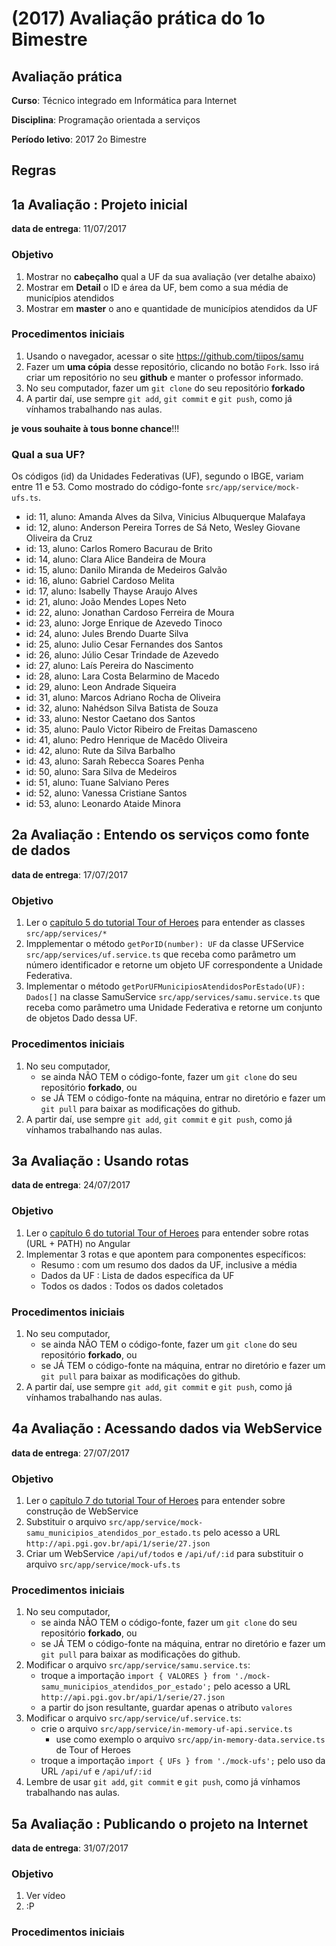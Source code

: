 # [](#header-1) (2017) Avaliação prática do 1o Bimestre



## [](#header-2) Avaliação prática

**Curso**: Técnico integrado em Informática para Internet

**Disciplina**: Programação orientada a serviços

**Período letivo**: 2017 2o Bimestre



## [](#header-2) Regras


## [](#header-2) 1a Avaliação : Projeto inicial

**data de entrega**: 11/07/2017

### [](#header-3) Objetivo

1. Mostrar no __cabeçalho__ qual a UF da sua avaliação (ver detalhe abaixo)
2. Mostrar em __Detail__ o ID e área da UF, bem como a sua média de municípios atendidos
3. Mostrar em __master__ o ano e quantidade de municípios atendidos da UF

### [](#header-3) Procedimentos iniciais

1. Usando o navegador, acessar o site https://github.com/tiipos/samu
2. Fazer um __uma cópia__ desse repositório, clicando no botão ```Fork```. Isso irá criar um repositório no seu **github** e manter o professor informado.
3. No seu computador, fazer um ```git clone``` do seu repositório __forkado__
4. A partir daí, use sempre ```git add```, ```git commit``` e ```git push```, como já vínhamos trabalhando nas aulas.

__je vous souhaite à tous bonne chance__!!!

### [](#header-3) Qual a sua UF?

Os códigos (id) da Unidades Federativas (UF), segundo o IBGE, variam entre 11 e 53. Como mostrado do código-fonte ```src/app/service/mock-ufs.ts```.

- id: 11, aluno: Amanda Alves da Silva, Vinicius Albuquerque Malafaya
- id: 12, aluno: Anderson Pereira Torres de Sá Neto, Wesley Giovane Oliveira da Cruz
- id: 13, aluno: Carlos Romero Bacurau de Brito
- id: 14, aluno: Clara Alice Bandeira de Moura
- id: 15, aluno: Danilo Miranda de Medeiros Galvão
- id: 16, aluno: Gabriel Cardoso Melita
- id: 17, aluno: Isabelly Thayse Araujo Alves
- id: 21, aluno: João Mendes Lopes Neto
- id: 22, aluno: Jonathan Cardoso Ferreira de Moura
- id: 23, aluno: Jorge Enrique de Azevedo Tinoco
- id: 24, aluno: Jules Brendo Duarte Silva
- id: 25, aluno: Julio Cesar Fernandes dos Santos
- id: 26, aluno: Júlio Cesar Trindade de Azevedo
- id: 27, aluno: Laís Pereira do Nascimento
- id: 28, aluno: Lara Costa Belarmino de Macedo
- id: 29, aluno: Leon Andrade Siqueira
- id: 31, aluno: Marcos Adriano Rocha de Oliveira
- id: 32, aluno: Nahédson Silva Batista de Souza
- id: 33, aluno: Nestor Caetano dos Santos
- id: 35, aluno: Paulo Victor Ribeiro de Freitas Damasceno
- id: 41, aluno: Pedro Henrique de Macêdo Oliveira
- id: 42, aluno: Rute da Silva Barbalho
- id: 43, aluno: Sarah Rebecca Soares Penha
- id: 50, aluno: Sara Silva de Medeiros
- id: 51, aluno: Tuane Salviano Peres
- id: 52, aluno: Vanessa Cristiane Santos
- id: 53, aluno: Leonardo Ataide Minora



## [](#header-2) 2a Avaliação : Entendo os serviços como fonte de dados

**data de entrega**: 17/07/2017

### [](#header-3) Objetivo

1. Ler o [capítulo 5 do tutorial Tour of Heroes](https://angular.io/tutorial/toh-pt4) para entender as classes ```src/app/services/*```
2. Impplementar o método ```getPorID(number): UF``` da classe UFService ```src/app/services/uf.service.ts``` que receba como parâmetro um número identificador e retorne um objeto UF correspondente a Unidade Federativa.
3. Implementar o método ```getPorUFMunicipiosAtendidosPorEstado(UF): Dados[]``` na classe SamuService ```src/app/services/samu.service.ts``` que receba como parâmetro uma Unidade Federativa e retorne um conjunto de objetos Dado dessa UF.

### [](#header-3) Procedimentos iniciais

1. No seu computador,
    - se ainda NÃO TEM o código-fonte, fazer um ```git clone``` do seu repositório __forkado__, ou
    - se JÁ TEM o código-fonte na máquina, entrar no diretório e fazer um ```git pull``` para baixar as modificações do github.
2. A partir daí, use sempre ```git add```, ```git commit``` e ```git push```, como já vínhamos trabalhando nas aulas.



## [](#header-2) 3a Avaliação : Usando rotas

**data de entrega**: 24/07/2017

### [](#header-3) Objetivo

1. Ler o [capítulo 6 do tutorial Tour of Heroes](https://angular.io/tutorial/toh-pt5) para entender sobre rotas (URL + PATH) no Angular
2. Implementar 3 rotas e que apontem para componentes específicos:
    - Resumo : com um resumo dos dados da UF, inclusive a média
    - Dados da UF : Lista de dados específica da UF
    - Todos os dados : Todos os dados coletados

### [](#header-3) Procedimentos iniciais

1. No seu computador,
    - se ainda NÃO TEM o código-fonte, fazer um ```git clone``` do seu repositório __forkado__, ou
    - se JÁ TEM o código-fonte na máquina, entrar no diretório e fazer um ```git pull``` para baixar as modificações do github.
2. A partir daí, use sempre ```git add```, ```git commit``` e ```git push```, como já vínhamos trabalhando nas aulas.



## [](#header-2) 4a Avaliação : Acessando dados via WebService

**data de entrega**: 27/07/2017

### [](#header-3) Objetivo

1. Ler o [capítulo 7 do tutorial Tour of Heroes](https://angular.io/tutorial/toh-pt6) para entender sobre construção de WebService
2. Substituir o arquivo	```src/app/service/mock-samu_municipios_atendidos_por_estado.ts``` pelo acesso a URL ```http://api.pgi.gov.br/api/1/serie/27.json```
3. Criar um WebService ```/api/uf/todos``` e ```/api/uf/:id``` para substituir o arquivo ```src/app/service/mock-ufs.ts```

### [](#header-3) Procedimentos iniciais
1. No seu computador,
    - se ainda NÃO TEM o código-fonte, fazer um ```git clone``` do seu repositório __forkado__, ou
    - se JÁ TEM o código-fonte na máquina, entrar no diretório e fazer um ```git pull``` para baixar as modificações do github.
2. Modificar o arquivo ```src/app/service/samu.service.ts```:
    - troque a importação ```import { VALORES } from './mock-samu_municipios_atendidos_por_estado';``` pelo acesso a URL ```http://api.pgi.gov.br/api/1/serie/27.json```
    - a partir do json resultante, guardar apenas o atributo ```valores```
3. Modificar o arquivo ```src/app/service/uf.service.ts```:
    - crie o arquivo ```src/app/service/in-memory-uf-api.service.ts```
        - use como exemplo o arquivo ```src/app/in-memory-data.service.ts``` de Tour of Heroes
    - troque a importação ```import { UFs } from './mock-ufs';``` pelo uso da URL ```/api/uf``` e ```/api/uf/:id```
4. Lembre de usar ```git add```, ```git commit``` e ```git push```, como já vínhamos trabalhando nas aulas.


## [](#header-2) 5a Avaliação : Publicando o projeto na Internet

**data de entrega**: 31/07/2017

### [](#header-3) Objetivo

1. Ver vídeo
2. :P

### [](#header-3) Procedimentos iniciais
